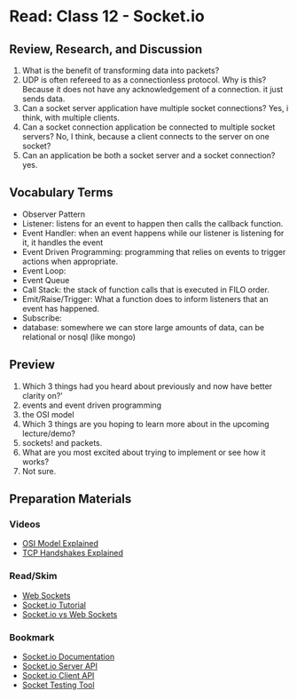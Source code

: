 # Read: Class 12 - Socket.io

## Review, Research, and Discussion

1. What is the benefit of transforming data into packets?
2. UDP is often refereed to as a connectionless protocol. Why is this? Because it does not have any acknowledgement of a connection. it just sends data.
3. Can a socket server application have multiple socket connections? Yes, i think, with multiple clients.
4. Can a socket connection application be connected to multiple socket servers? No, I think, because a client connects to the server on one socket?
5. Can an application be both a socket server and a socket connection? yes.

## Vocabulary Terms

* Observer Pattern
* Listener: listens for an event to happen then calls the callback function.
* Event Handler: when an event happens while our listener is listening for it, it handles the event
* Event Driven Programming: programming that relies on events to trigger actions when appropriate.
* Event Loop:
* Event Queue
* Call Stack: the stack of function calls that is executed in FILO order.
* Emit/Raise/Trigger: What a function does to inform listeners that an event has happened.
* Subscribe:
* database: somewhere we can store large amounts of data, can be relational or nosql (like mongo)

## Preview

1. Which 3 things had you heard about previously and now have better clarity on?'
  1. events and event driven programming
  2. the OSI model
2. Which 3 things are you hoping to learn more about in the upcoming lecture/demo?
  1. sockets! and packets. 
3. What are you most excited about trying to implement or see how it works?
  1. Not sure. 

## Preparation Materials

### Videos

* [OSI Model Explained](https://www.youtube.com/watch?v=vv4y_uOneC0)
* [TCP Handshakes Explained](https://www.youtube.com/watch?v=xMtP5ZB3wSk)

### Read/Skim

* [Web Sockets](https://en.wikipedia.org/wiki/WebSocket)
* [Socket.io Tutorial](https://www.tutorialspoint.com/socket.io/)
* [Socket.io vs Web Sockets](https://www.educba.com/websocket-vs-socket-io/)

### Bookmark

* [Socket.io Documentation](https://socket.io/docs/)
* [Socket.io Server API](https://socket.io/docs/server-api)
* [Socket.io Client API](https://socket.io/docs/client-api)
* [Socket Testing Tool](https://amritb.github.io/socketio-client-tool/)
